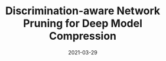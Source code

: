 ---
title: "Discrimination-aware Network Pruning for Deep Model Compression"
collection: journals
permalink: /publication/Discrimination_network
date: 2021-03-29
year: "2021"
venue: "IEEE"
city: 
state: ""
thumbnail: "Discrimination_network.png"
teaser :
authors: "Jing Liu, Bohan Zhuang, Zhuangwei Zhuang, Yong Guo, Junzhou Huang, Jinhui Zhu, Mingkui Tan "
bibtex: Discrimination_network.txt
uri: Discrimination_network.pdf
arxiv: https://arxiv.org/abs/2001.01050
project: 
source: https://github.com/SCUT-AILab/DCP
poster: 
data:
---